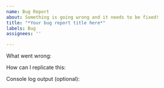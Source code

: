 ```yaml
---
name: Bug Report
about: Something is going wrong and it needs to be fixed!
title: "*Your bug report title here*"
labels: Bug
assignees: ''

---
```


What went wrong:

How can I replicate this:

Console log output (optional):
